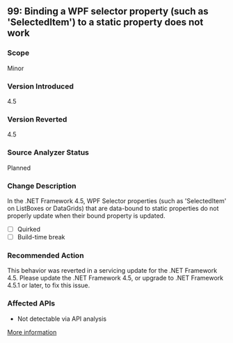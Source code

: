 ## 99: Binding a WPF selector property (such as 'SelectedItem') to a static property does not work

### Scope
Minor

### Version Introduced
4.5

### Version Reverted
4.5

### Source Analyzer Status
Planned

### Change Description
In the .NET Framework 4.5, WPF Selector properties (such as 'SelectedItem' on ListBoxes or DataGrids) that are data-bound to static properties do not properly update when their bound property is updated.

- [ ] Quirked
- [ ] Build-time break

### Recommended Action
This behavior was reverted in a servicing update for the .NET Framework 4.5. Please update the .NET Framework 4.5, or upgrade to .NET Framework 4.5.1 or later, to fix this issue.

### Affected APIs
* Not detectable via API analysis

[More information](https://social.msdn.microsoft.com/Forums/vstudio/en-US/56ff3199-5abc-454e-87f7-bafff43e7422/net-45-critical-selecteditem-not-setting-binding-item?forum=wpf)

<!--
    ### Notes
    We could look for FrameworkElement.SetBinding calls, but this is such a corner case of that (selected properties and static properties) that it would probably be too noisy. A xaml analyzer is probably our best bet, and that's not even going to be perfect
-->


